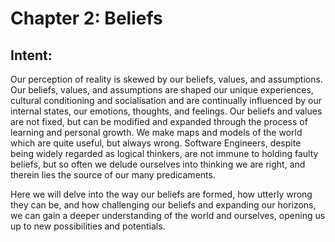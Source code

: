 # Chapter 2: Beliefs

## Intent:
Our perception of reality is skewed by our beliefs, values, and assumptions.  Our beliefs, values, and assumptions are shaped our unique experiences, cultural conditioning and socialisation and are continually influenced by our internal states, our emotions, thoughts, and feelings.  Our beliefs and values are not fixed, but can be modified and expanded through the process of learning and personal growth.  We make maps and models of the world which are quite useful, but always wrong.  Software Engineers, despite being widely regarded as logical thinkers, are not immune to holding faulty beliefs, but so often we delude ourselves into thinking we are right, and therein lies the source of our many predicaments.

Here we will delve into the way our beliefs are formed, how utterly wrong they can be, and how challenging our beliefs and expanding our horizons, we can gain a deeper understanding of the world and ourselves, opening us up to new possibilities and potentials.
